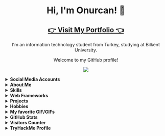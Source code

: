 <!-- Introduction -->
<h1 align="center">Hi, I'm Onurcan! 👋</h1>
<h2 align="center"><a href="http://www.onurcangenc.com.tr">👉 Visit My Portfolio 👈</a></h2>
<p align="center">I'm an information technology student from Turkey, studying at Bilkent University.</p>
<p align="center">Welcome to my GitHub profile!</p>

<p align="center"><img src="https://raw.githubusercontent.com/onurcangnc/onurcangnc/master/assets/terminal.gif"></img></p>



<details>
<summary>
  <strong>Social Media Accounts</strong>
</summary>

<p>Feel free to connect with me on LinkedIn or check out my other profiles below.</p>

<!-- Badges -->
<p>
  <a href="https://www.linkedin.com/in/onurcan-genç-b582311b9/"><img src="https://img.shields.io/badge/LinkedIn-Connect-blue?logo=linkedin"></a>
  <a href="mailto:rekal1417@gmail.com"><img src="https://img.shields.io/badge/Email-Send%20a%20Message-red?logo=gmail"></a>
  <a href="https://open.spotify.com/user/11182743495"><img src="https://img.shields.io/badge/Spotify-Listen-green?logo=spotify"></a>
  <a href="https://tryhackme.com/p/drogba771"><img src="https://img.shields.io/badge/TryHackMe-Connect-blue"></a>
</p>
</details>

<details>
<summary>
  <strong>About Me</strong>
</summary>

<p>
  <strong>Red Team Enthusiast & Pentester</strong><br>
  - Currently completing the Jr. Penetration Tester<br>
  <strong>Interested in certifications like:</strong><br>
  - CompTIA Security+<br>
  - CompTIA Pentest+<br>
  - CCT
</p>
</details>

<details>
<summary>
  <strong>Skills</strong>
</summary>

<p align="center">
  <img src="https://img.shields.io/badge/c-%2300599C.svg?style=for-the-badge&logo=c&logoColor=white" alt="C">
  <img src="https://img.shields.io/badge/Kali-268BEE?style=for-the-badge&logo=kalilinux&logoColor=white" alt="Kali">
  <img src="https://img.shields.io/badge/mac%20os-000000?style=for-the-badge&logo=macos&logoColor=F0F0F0" alt="macOS">
  <img src="https://img.shields.io/badge/python-3670A0?style=for-the-badge&logo=python&logoColor=ffdd54" alt="Python">
  <img src="https://img.shields.io/badge/Open%20Source%20Intelligence-gray?style=for-the-badge" alt="Open Source Intelligence">
  <img src="https://img.shields.io/badge/adobe%20photoshop-%2331A8FF.svg?style=for-the-badge&logo=adobe%20photoshop&logoColor=white" alt="Adobe Photoshop">
  <img src="https://img.shields.io/badge/html5-%23E34F26.svg?style=for-the-badge&logo=html5&logoColor=white" alt="HTML5">
  <img src="https://img.shields.io/badge/css3-%231572B6.svg?style=for-the-badge&logo=css3&logoColor=white" alt="CSS3">
</p>
</details>

<details>
<summary>
  <strong>Web Frameworks</strong>
</summary>

<p>
  <img src="https://img.shields.io/badge/bootstrap-%238511FA.svg?style=for-the-badge&logo=bootstrap&logoColor=white" alt="Bootstrap">
</p>
</details>

<details>
<summary>
  <strong>Projects</strong>
</summary>

<p>
  - OPENGL GLUT library<br>
  - Linux Command-based Homework<br>
  - AutoWeather prediction<br>
  - PS_Works<br>
  - Basic HTML biography pages<br>
  - Bootstrap basic websites
</p>
</details>

<details>
<summary>
  <strong>Hobbies</strong>
</summary>

<p align="center">
  <a href="steamcommunity.com/id/srancuel"><img src="https://img.shields.io/badge/steam-%23000000.svg?style=for-the-badge&logo=steam&logoColor=white" alt="Steam"></a>
  <img src="https://img.shields.io/badge/epicgames-%23313131.svg?style=for-the-badge&logo=epicgames&logoColor=white" alt="Epic Games">
</p>
</details>

<details>
<summary>
  <strong>My favorite GIF/GIFs</strong>
</summary>

<p>
  Brute Force be like:<br>
  <img src="https://media.giphy.com/media/bILoTtzjQoYdRlAc7C/giphy-downsized-large.gif" alt="BRUTEFORCE GIF">
</p>

<p>
  Nmap does not turn "FILTERED" scan results.<br>
  <img src="https://media3.giphy.com/media/v1.Y2lkPTc5MGI3NjExaWpkZ2MzajZpdmRvb2c5M2xqOXpjbnBvMThtbHkxaGxrYzUydmo3MiZlcD12MV9pbnRlcm5hbF9naWZfYnlfaWQmY3Q9Zw/8tKK29oXuxeWPS3Dgx/giphy.gif" alt="NMAP GIF">
</p>

</details>

<details>
<summary>
  <strong>GitHub Stats</strong>
</summary>

<p align="center">
  <img src="https://github-readme-stats.vercel.app/api?username=onurcangnc&show_icons=true&theme=dracula" alt="Onurcan's GitHub Stats">
</p>
</details>

<details>
<summary>
  <strong>Visitors Counter</strong>
</summary>

<p>
  <img src="https://visitor-badge.laobi.icu/badge?page_id=onurcangnc" alt="Visitor Count">
</p>
</details>

<details>
<summary>
  <strong>TryHackMe Profile</strong>
</summary>

<p>
  <img src="https://raw.githubusercontent.com/onurcangnc/onurcangnc/master/assets/thm_propic.png" alt="TryHackMe Stats">
</p>
</details>
